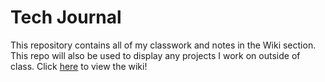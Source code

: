 # Tech Journal 

This repository contains all of my classwork and notes in the Wiki section. This repo will also be used to display any projects I work on outside of class. Click [here](wiki) to view the wiki! 



